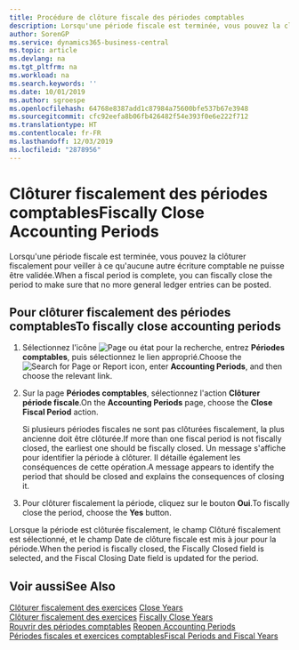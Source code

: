 ```yaml
---
title: Procédure de clôture fiscale des périodes comptables
description: Lorsqu'une période fiscale est terminée, vous pouvez la clôturer fiscalement pour veiller à ce qu'aucune autre écriture comptable ne puisse être validée.
author: SorenGP
ms.service: dynamics365-business-central
ms.topic: article
ms.devlang: na
ms.tgt_pltfrm: na
ms.workload: na
ms.search.keywords: ''
ms.date: 10/01/2019
ms.author: sgroespe
ms.openlocfilehash: 64768e8387add1c87984a75600bfe537b67e3948
ms.sourcegitcommit: cfc92eefa8b06fb426482f54e393f0e6e222f712
ms.translationtype: HT
ms.contentlocale: fr-FR
ms.lasthandoff: 12/03/2019
ms.locfileid: "2878956"
---
```

# <a name="fiscally-close-accounting-periods"></a><span data-ttu-id="81d3b-103">Clôturer fiscalement des périodes comptables</span><span class="sxs-lookup"><span data-stu-id="81d3b-103">Fiscally Close Accounting Periods</span></span>
<span data-ttu-id="81d3b-104">Lorsqu'une période fiscale est terminée, vous pouvez la clôturer fiscalement pour veiller à ce qu'aucune autre écriture comptable ne puisse être validée.</span><span class="sxs-lookup"><span data-stu-id="81d3b-104">When a fiscal period is complete, you can fiscally close the period to make sure that no more general ledger entries can be posted.</span></span>  

## <a name="to-fiscally-close-accounting-periods"></a><span data-ttu-id="81d3b-105">Pour clôturer fiscalement des périodes comptables</span><span class="sxs-lookup"><span data-stu-id="81d3b-105">To fiscally close accounting periods</span></span>  

1.  <span data-ttu-id="81d3b-106">Sélectionnez l'icône ![Page ou état pour la recherche](../../media/ui-search/search_small.png "Icône Page ou état pour la recherche"), entrez **Périodes comptables**, puis sélectionnez le lien approprié.</span><span class="sxs-lookup"><span data-stu-id="81d3b-106">Choose the ![Search for Page or Report](../../media/ui-search/search_small.png "Search for Page or Report icon") icon, enter **Accounting Periods**, and then choose the relevant link.</span></span>  
2.  <span data-ttu-id="81d3b-107">Sur la page **Périodes comptables**, sélectionnez l'action **Clôturer période fiscale**.</span><span class="sxs-lookup"><span data-stu-id="81d3b-107">On the **Accounting Periods** page, choose the **Close Fiscal Period** action.</span></span>  

    <span data-ttu-id="81d3b-108">Si plusieurs périodes fiscales ne sont pas clôturées fiscalement, la plus ancienne doit être clôturée.</span><span class="sxs-lookup"><span data-stu-id="81d3b-108">If more than one fiscal period is not fiscally closed, the earliest one should be fiscally closed.</span></span> <span data-ttu-id="81d3b-109">Un message s'affiche pour identifier la période à clôturer. Il détaille également les conséquences de cette opération.</span><span class="sxs-lookup"><span data-stu-id="81d3b-109">A message appears to identify the period that should be closed and explains the consequences of closing it.</span></span>  

3.  <span data-ttu-id="81d3b-110">Pour clôturer fiscalement la période, cliquez sur le bouton **Oui**.</span><span class="sxs-lookup"><span data-stu-id="81d3b-110">To fiscally close the period, choose the **Yes** button.</span></span>  

<span data-ttu-id="81d3b-111">Lorsque la période est clôturée fiscalement, le champ Clôturé fiscalement est sélectionné, et le champ Date de clôture fiscale est mis à jour pour la période.</span><span class="sxs-lookup"><span data-stu-id="81d3b-111">When the period is fiscally closed, the Fiscally Closed field is selected, and the Fiscal Closing Date field is updated for the period.</span></span>  

## <a name="see-also"></a><span data-ttu-id="81d3b-112">Voir aussi</span><span class="sxs-lookup"><span data-stu-id="81d3b-112">See Also</span></span>  
 <span data-ttu-id="81d3b-113">[Clôturer fiscalement des exercices](how-to-close-years.md) </span><span class="sxs-lookup"><span data-stu-id="81d3b-113">[Close Years](how-to-close-years.md) </span></span>  
 <span data-ttu-id="81d3b-114">[Clôturer fiscalement des exercices](how-to-fiscally-close-years.md) </span><span class="sxs-lookup"><span data-stu-id="81d3b-114">[Fiscally Close Years](how-to-fiscally-close-years.md) </span></span>  
 <span data-ttu-id="81d3b-115">[Rouvrir des périodes comptables](how-to-reopen-accounting-periods.md) </span><span class="sxs-lookup"><span data-stu-id="81d3b-115">[Reopen Accounting Periods](how-to-reopen-accounting-periods.md) </span></span>  
 [<span data-ttu-id="81d3b-116">Périodes fiscales et exercices comptables</span><span class="sxs-lookup"><span data-stu-id="81d3b-116">Fiscal Periods and Fiscal Years</span></span>](fiscal-periods-and-fiscal-years.md)
